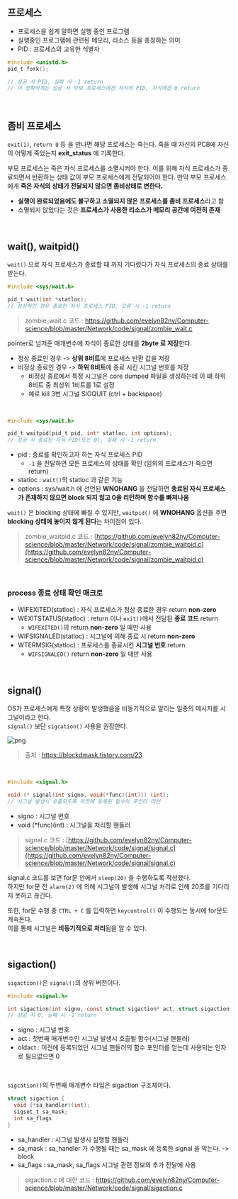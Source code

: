## 프로세스

- 프로세스을 쉽게 말하면 실행 중인 프로그램
- 실행중인 프로그램에 관련된 메모리, 리소스 등을 총칭하는 의미
- PID : 프로세스의 고유한 식별자

```c
#include <unistd.h>
pid_t fork();

// 성공 시 PID, 실패 시 -1 return
// 더 정확하게는 성공 시 부모 프로세스에겐 자식의 PID, 자식에겐 0 return
```

<br>

## 좀비 프로세스

```exit(1)```, ```return 0``` 등 을 만나면 해당 프로세스는 죽는다. 
죽을 때 자신의 PCB에 자신이 어떻게 죽었는지 **exit_status** 에 기록한다.<br>

부모 프로세스는 죽은 자식 프로세스를 소멸시켜야 한다. 
이를 위해 자식 프로세스가 종료되면서 반환하는 상태 값이 부모 프로세스에게 전달되어야 한다. 
만약 부모 프로세스에게 **죽은 자식의 상태가 전달되지 않으면 좀비상태로 변한다.**

- **실행이 완료되었음에도 불구하고 소멸되지 않은 프로세스를 좀비 프로세스**라고 함
- 소멸되지 않았다는 것은 **프로세스가 사용한 리소스가 메모리 공간에 여전히 존재**
<br>

## wait(), waitpid()

```wait()``` 으로 자식 프로세스가 종료할 때 까지 기다렸다가 자식 프로세스의 종료 상태를 받는다.

```c
#include <sys/wait.h>

pid_t wait(int *statloc);
// 정상적인 경우 종료한 자식 프로세스 PID, 오류 시 -1 return
```

> zombie_wait.c 코드 : https://github.com/evelyn82ny/Computer-science/blob/master/Network/code/signal/zombie_wait.c

pointer로 넘겨준 매개변수에 자식이 종료한 상태를 **2byte 로 저장**한다.

- 정상 종료인 경우 -> **상위 8비트**에 프로세스 반환 값을 저장
- 비정상 종료인 경우 -> **하위 8비트**에 종료 시킨 시그널 번호를 저장
  - 비정상 종료에서 특정 시그널은 core dumped 파일을 생성하는데 이 떄 하위 8비트 중 최상위 1비트를 1로 설정
  - 예로 kill 3번 시그널 SIGQUIT (ctrl + backspace)
<br>

```c
#include <sys/wait.h>

pid_t waitpid(pid_t pid, int* statloc, int options);
// 성공 시 종료된 자식 PID(또는 0), 실패 시 -1 return
```

- pid : 종료를 확인하고자 하는 자식 프로세스 PID
  - ```-1``` 을 전달하면 모든 프로세스의 상태를 확인 (임의의 프로세스가 죽으면 return)
- statloc : ```wait()```의 statloc 과 같은 기능
- options : sys/wait.h 에 선언된 **WNOHANG** 을 전달하면 **종료된 자식 프로세스가 존재하지 않으면 block 되지 않고 0을 리턴하며 함수를 빠져나옴**

```wait()``` 은 blocking 상태에 빠질 수 있지만, ```waitpid()``` 에 **WNOHANG** 옵션을 주면 **blocking 상태에 놓이지 않게 된다**는 차이점이 있다.

> zombie_waitpid.c 코드 : [https://github.com/evelyn82ny/Computer-science/blob/master/Network/code/signal/zombie_waitpid.c](https://github.com/evelyn82ny/Computer-science/blob/master/Network/code/signal/zombie_waitpid.c)

<br>

### process 종료 상태 확인 매크로 

- WIFEXITED(statloc) : 자식 프로세스가 정상 종료한 경우 return **non-zero**
- WEXITSTATUS(statloc) : return 이나 ```exit()```에서 전달된 **종료 코드** return
  - ```WIFEXITED()```의 return **non-zero** 일 때만 사용
- WIFSIGNALED(statloc) : 시그널에 의해 종료 시 return **non-zero**
- WTERMSIG(statloc) : 프로세스를 종료시킨 **시그널 번호** return
  - ```WIFSIGNALED()``` return **non-zero** 일 때만 사용
<br>

## signal()

OS가 프로세스에게 특정 상황이 발생했음을 비동기적으로 알리는 일종의 메시지를 시그널이라고 한다.<br>
```signal()``` 보단 ```sigcation()``` 사용을 권장한다.

![png](/Network/_img/signal.jpeg)<br>

> 출처 : https://blockdmask.tistory.com/23 <br>

<br>

```c
#include <signal.h>

void (* signal(int signo, void(*func)(int))) (int);
// 시그널 발생시 호출되도록 이전에 등록된 함수의 포인터 리턴
```
- signo : 시그널 번호
- void (*func)(int) : 시그널을 처리할 핸들러

> signal.c 코드 : [https://github.com/evelyn82ny/Computer-science/blob/master/Network/code/signal/signal.c](https://github.com/evelyn82ny/Computer-science/blob/master/Network/code/signal/signal.c)

signal.c 코드를 보면 for문 안에서 ```sleep(20)``` 을 수행하도록 작성했다.<br>
하지만 for문 전 ```alarm(2)``` 에 의해 시그널이 발생해 시그널 처리로 인해 20초를 기다리지 못하고 끊긴다.<br>

또한, for문 수행 중 ```CTRL + C``` 를 입력하면 ```keycontrol()``` 이  수행되는 동시에 for문도 계속돈다.<br>
이를 통해 시그널은 **비동기적으로 처리**됨을 알 수 있다.

<br>

## sigaction()

```sigaction()```은 ```signal()```의 상위 버전이다.

```c
#include <signal.h>

int sigaction(int signo, const struct sigaction* act, struct sigaction* oldact);
// 성공 시 0, 실패 시 -1 return
```

- signo : 시그널 번호
- act : 첫번째 매개변수인 시그널 발생시 호출될 함수(시그널 핸들러)
- oldact : 이전에 등록되었던 시그널 핸들러의 함수 포인터를 얻는데 사용되는 인자로 필요없으면 0
<br>

```sigcation()```의 두번째 매개변수 타입은 sigaction 구조체이다.<br>

```c
struct sigaction {
  void (*sa_handler)(int);
  sigset_t sa_mask;
  int sa_flags
}
```

- sa_handler : 시그널 발생시 실행할 핸들러
- sa_mask : sa_handler 가 수행될 때는 sa_mask 에 등록한 signal 을 막는다. -> block 
- sa_flags : sa_mask, sa_flags 시그널 관련 정보의 추가 전달에 사용

> sigaction.c 에 대한 코드 : https://github.com/evelyn82ny/Computer-science/blob/master/Network/code/signal/sigaction.c